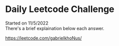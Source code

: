 # Daily Leetcode Challenge

Started on 11/5/2022 </br>
There's a brief explaination below each answer.

https://leetcode.com/gabrielkhoNus/
